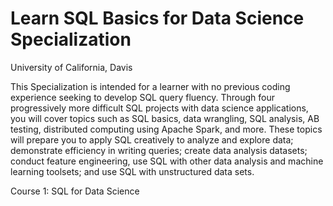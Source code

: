 # Learn SQL Basics for Data Science Specialization
University of California, Davis


This Specialization is intended for a learner with no previous coding experience seeking to develop SQL query fluency. Through four progressively more difficult SQL projects with data science applications, you will cover topics such as SQL basics, data wrangling, SQL analysis, AB testing, distributed computing using Apache Spark, and more. These topics will prepare you to apply SQL creatively to analyze and explore data; demonstrate efficiency in writing queries; create data analysis datasets; conduct feature engineering, use SQL with other data analysis and machine learning toolsets; and use SQL with unstructured data sets.


Course 1: SQL for Data Science

